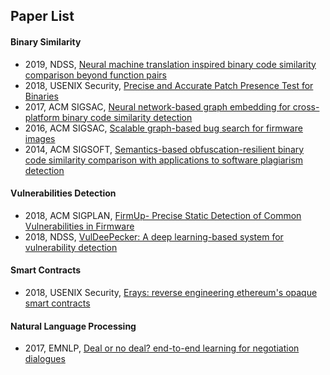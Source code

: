 ## Paper List
#### Binary Similarity
+ 2019, NDSS, [Neural machine translation inspired binary code similarity comparison beyond function pairs](https://arxiv.org/abs/1808.04706)
+ 2018, USENIX Security, [Precise and Accurate Patch  Presence Test for Binaries](https://www.usenix.org/conference/usenixsecurity18/presentation/zhang-hang)
+ 2017, ACM SIGSAC, [Neural network-based graph embedding for cross-platform binary code similarity detection](https://dl.acm.org/citation.cfm?id=3134018)
+ 2016, ACM SIGSAC, [Scalable graph-based bug search for firmware images](https://dl.acm.org/citation.cfm?id=2978370)
+ 2014, ACM SIGSOFT, [Semantics-based obfuscation-resilient binary code similarity comparison with applications to software plagiarism detection](https://dl.acm.org/citation.cfm?id=2635900)
#### Vulnerabilities Detection
+ 2018, ACM SIGPLAN, [FirmUp- Precise Static Detection of Common Vulnerabilities in Firmware](https://dl.acm.org/citation.cfm?id=3177157)
+ 2018, NDSS, [VulDeePecker: A deep learning-based system for vulnerability detection](https://www.ndss-symposium.org/wp-content/uploads/2018/02/ndss2018_03A-2_Li_paper.pdf)
#### Smart Contracts
+ 2018, USENIX Security, [Erays: reverse engineering ethereum's opaque smart contracts](https://www.usenix.org/conference/usenixsecurity18/presentation/zhou)
#### Natural Language Processing
+ 2017, EMNLP, [Deal or no deal? end-to-end learning for negotiation dialogues](https://pdfs.semanticscholar.org/de2e/8ba7689f2a9648cfa31dca59f73b195622ce.pdf)
